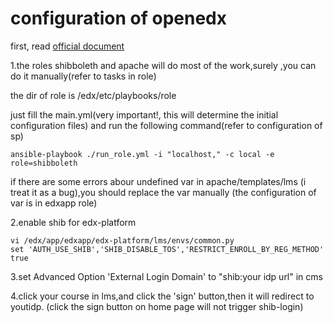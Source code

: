 configuration of openedx
======

first, read [official document ](https://github.com/edx/configuration/wiki/Setting-Up-External-Authentication)

1.the roles shibboleth and apache will do most of the work,surely ,you can do it manually(refer to tasks in role)

the dir of role is /edx/etc/playbooks/role

just fill the main.yml(very important!, this will determine the initial configuration files) and run the following command(refer to configuration of sp)

    ansible-playbook ./run_role.yml -i "localhost," -c local -e role=shibboleth
    
if there are some errors abour undefined var in apache/templates/lms (i treat it as a bug),you should replace the var manually
(the configuration of var is in edxapp role)

2.enable shib for edx-platform

    vi /edx/app/edxapp/edx-platform/lms/envs/common.py
    set 'AUTH_USE_SHIB','SHIB_DISABLE_TOS','RESTRICT_ENROLL_BY_REG_METHOD' true
    
3.set Advanced Option 'External Login Domain' to "shib:your idp url" in cms

4.click your course in lms,and click the 'sign' button,then it will redirect to youtidp.
(click the sign button on home page will not trigger shib-login)


